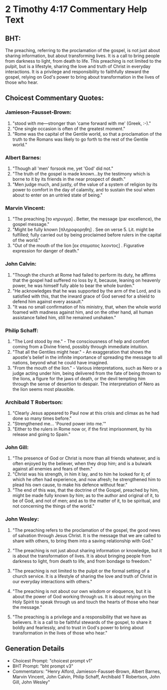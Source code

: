 # 2 Timothy 4:17 Commentary Help Text

## BHT:
The preaching, referring to the proclamation of the gospel, is not just about sharing information, but about transforming lives. It is a call to bring people from darkness to light, from death to life. This preaching is not limited to the pulpit, but is a lifestyle, sharing the love and truth of Christ in everyday interactions. It is a privilege and responsibility to faithfully steward the gospel, relying on God's power to bring about transformation in the lives of those who hear.

## Choicest Commentary Quotes:
### Jamieson-Fausset-Brown:
1. "stood with me—stronger than 'came forward with me' (Greek, :-)."
2. "One single occasion is often of the greatest moment."
3. "Rome was the capital of the Gentile world, so that a proclamation of the truth to the Romans was likely to go forth to the rest of the Gentile world."

### Albert Barnes:
1. "Though all 'men' forsook me, yet 'God' did not."
2. "The truth of the gospel is made known...by the testimony which is borne to it by its friends in the near prospect of death."
3. "Men judge much, and justly, of the value of a system of religion by its power to comfort in the day of calamity, and to sustain the soul when about to enter on an untried state of being."

### Marvin Vincent:
1. "The preaching [το κηρυγμα] . Better, the message (par excellence), the gospel message."
2. "Might be fully known [πληροφορηθη] . See on verse 5. Lit. might be fulfilled; fully carried out by being proclaimed before rulers in the capital of the world."
3. "Out of the mouth of the lion [εκ στοματος λεοντος] . Figurative expression for danger of death."

### John Calvin:
1. "Though the church at Rome had failed to perform its duty, he affirms that the gospel had suffered no loss by it, because, leaning on heavenly power, he was himself fully able to bear the whole burden."
2. "He acknowledges that he was supported by the arm of the Lord, and is satisfied with this, that the inward grace of God served for a shield to defend him against every assault."
3. "It was no small confirmation of his ministry, that, when the whole world foamed with madness against him, and on the other hand, all human assistance failed him, still he remained unshaken."

### Philip Schaff:
1. "The Lord stood by me." - The consciousness of help and comfort coming from a Divine friend, possibly through immediate intuition.
2. "That all the Gentiles might hear." - An exaggeration that shows the apostle's belief in the infinite importance of spreading the message to all nations, beyond what he could have imagined.
3. "From the mouth of the lion." - Various interpretations, such as Nero or a judge acting under him, being delivered from the fate of being thrown to the lions, a figure for the jaws of death, or the devil tempting him through the sense of desertion to despair. The interpretation of Nero as the lion seems most plausible.

### Archibald T Robertson:
1. "Clearly Jesus appeared to Paul now at this crisis and climax as he had done so many times before."
2. "Strengthened me... 'Poured power into me.'"
3. "Either to the rulers in Rome now or, if the first imprisonment, by his release and going to Spain."

### John Gill:
1. "The presence of God or Christ is more than all friends whatever, and is often enjoyed by the believer, when they drop him; and is a bulwark against all enemies and fears of them."
2. "Christ was his strength, in him it lay, and to him he looked for it; of which he often had experience, and now afresh; he strengthened him to plead his own cause, to make his defence without fear."
3. "The end of this was, that the doctrine of the Gospel, preached by him, might be made fully known by him; as to the author and original of it, to be of God, and not of men; and as to the matter of it, to be spiritual, and not concerning the things of the world."

### John Wesley:
1. "The preaching refers to the proclamation of the gospel, the good news of salvation through Jesus Christ. It is the message that we are called to share with others, to bring them into a saving relationship with God."

2. "The preaching is not just about sharing information or knowledge, but it is about the transformation of lives. It is about bringing people from darkness to light, from death to life, and from bondage to freedom."

3. "The preaching is not limited to the pulpit or the formal setting of a church service. It is a lifestyle of sharing the love and truth of Christ in our everyday interactions with others."

4. "The preaching is not about our own wisdom or eloquence, but it is about the power of God working through us. It is about relying on the Holy Spirit to speak through us and touch the hearts of those who hear the message."

5. "The preaching is a privilege and a responsibility that we have as believers. It is a call to be faithful stewards of the gospel, to share it boldly and fearlessly, and to trust in God's power to bring about transformation in the lives of those who hear."


## Generation Details
- Choicest Prompt: "choicest prompt v1"
- BHT Prompt: "bht prompt v3"
- Commentators: "Henry Alford, Jamieson-Fausset-Brown, Albert Barnes, Marvin Vincent, John Calvin, Philip Schaff, Archibald T Robertson, John Gill, John Wesley"
